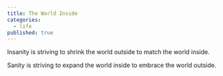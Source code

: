 ```yaml
---
title: The World Inside
categories:
  - life
published: true
---
```


Insanity
is striving to shrink
the world outside
to match the world
inside.

Sanity
is striving to expand
the world inside
to embrace
the world
outside.
